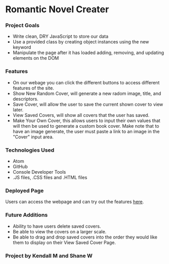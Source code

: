 # Romantic Novel Creater

### Project Goals
* Write clean, DRY JavaScript to store our data
* Use a provided class by creating object instances using the new keyword
* Manipulate the page after it has loaded adding, removing, and updating elements on the DOM

### Features
  * On our webage you can click the different buttons to access different features of the site.
  * Show New Random Cover, will generate a new radom image, title, and descriptors.
  * Save Cover, will allow the user to save the current shown cover to view later.
  * View Saved Covers, will show all covers that the user has saved.
  * Make Your Own Cover, this allows users to input their own values that will then be used to generate a custom book cover. Make note that to have an image generate, the user must paste a link to an image in the "Cover" input area.
  
### Technologies Used
  * Atom
  * GitHub
  * Console Developer Tools
  * .JS files, .CSS files and .HTML files

### Deployed Page
Users can access the webpage and can try out the features [here](https://kendallm360.github.io/romcom/). 

### Future Additions
  * Ability to have users delete saved covers.
  * Be able to view the covers on a larger scale.
  * Be able to drag and drop saved covers into the order they would like them to display on their View Saved Cover Page.

### Project by Kendall M and Shane W
